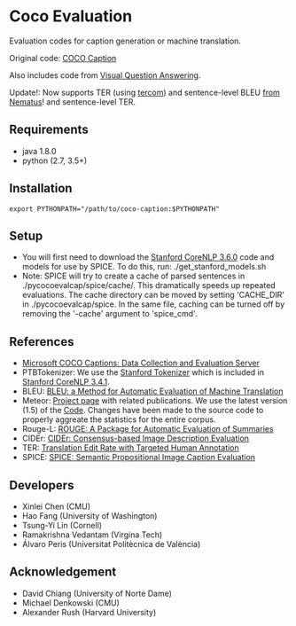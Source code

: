 Coco Evaluation
===============

Evaluation codes for caption generation or machine translation. 

Original code: [COCO Caption](https://github.com/tylin/coco-caption)

Also includes code from [Visual Question Answering](https://github.com/VT-vision-lab/VQA).

Update!: Now supports TER (using [tercom](https://github.com/jhclark/tercom)) and sentence-level BLEU [from Nematus](https://github.com/rsennrich/nematus/tree/master/nematus/metrics)! and sentence-level TER.

## Requirements ##
- java 1.8.0
- python (2.7, 3.5+)

## Installation ##

```
export PYTHONPATH="/path/to/coco-caption:$PYTHONPATH"
```

## Setup ##

- You will first need to download the [Stanford CoreNLP 3.6.0](http://stanfordnlp.github.io/CoreNLP/index.html) code and models for use by SPICE. To do this, run:
    ./get_stanford_models.sh
- Note: SPICE will try to create a cache of parsed sentences in ./pycocoevalcap/spice/cache/. This dramatically speeds up repeated evaluations. The cache directory can be moved by setting 'CACHE_DIR' in ./pycocoevalcap/spice. In the same file, caching can be turned off by removing the '-cache' argument to 'spice_cmd'. 

## References ##

- [Microsoft COCO Captions: Data Collection and Evaluation Server](http://arxiv.org/abs/1504.00325)
- PTBTokenizer: We use the [Stanford Tokenizer](http://nlp.stanford.edu/software/tokenizer.shtml) which is included in [Stanford CoreNLP 3.4.1](http://nlp.stanford.edu/software/corenlp.shtml).
- BLEU: [BLEU: a Method for Automatic Evaluation of Machine Translation](http://www.aclweb.org/anthology/P02-1040.pdf)
- Meteor: [Project page](http://www.cs.cmu.edu/~alavie/METEOR/) with related publications. We use the latest version (1.5) of the [Code](https://github.com/mjdenkowski/meteor). Changes have been made to the source code to properly aggreate the statistics for the entire corpus.
- Rouge-L: [ROUGE: A Package for Automatic Evaluation of Summaries](http://anthology.aclweb.org/W/W04/W04-1013.pdf)
- CIDEr: [CIDEr: Consensus-based Image Description Evaluation](http://arxiv.org/pdf/1411.5726.pdf)
- TER: [Translation Edit Rate with Targeted Human Annotation](https://www.cs.umd.edu/~snover/pub/amta06/ter_amta.pdf)
- SPICE: [SPICE: Semantic Propositional Image Caption Evaluation](https://arxiv.org/abs/1607.08822)

## Developers ##
- Xinlei Chen (CMU)
- Hao Fang (University of Washington)
- Tsung-Yi Lin (Cornell)
- Ramakrishna Vedantam (Virgina Tech)
- Álvaro Peris (Universitat Politècnica de València)

## Acknowledgement ##
- David Chiang (University of Norte Dame)
- Michael Denkowski (CMU)
- Alexander Rush (Harvard University)
